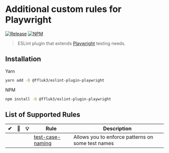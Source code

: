 # Additional custom rules for Playwright

[![Release](https://github.com/ffluk3/eslint-plugin-playwright/actions/workflows/release.yml/publish.svg)](https://github.com/ffluk3/eslint-plugin-playwright/actions/workflows/release.yml/publish.svg)
[![NPM](https://img.shields.io/npm/v/@ffluk3/eslint-plugin-playwright)](https://www.npmjs.com/package/@ffluk3/eslint-plugin-playwright)

> ESLint plugin that extends [Playwright](https://github.com/microsoft/playwright)
> testing needs.

## Installation

Yarn

```bash
yarn add -D @ffluk3/eslint-plugin-playwright
```

NPM

```bash
npm install -D @ffluk3/eslint-plugin-playwright
```

## List of Supported Rules

<!-- TODO: Recommended configuration -->
<!-- ✔: Enabled in the recommended configuration.\
🔧: Some problems reported by this rule are automatically fixable by the [`--fix`](https://eslint.org/docs/latest/user-guide/command-line-interface#--fix)
command line option.\
💡: Some problems reported by this rule are manually fixable by editor
[suggestions](https://eslint.org/docs/latest/developer-guide/working-with-rules#providing-suggestions). -->

|  ✔  | 🔧  | 💡  | Rule                                                 | Description                                       |
| :-: | :-: | :-: | ---------------------------------------------------- | ------------------------------------------------- |
|     |     |     | [test-case-naming](./docs/rules/test-case-naming.md) | Allows you to enforce patterns on some test names |
